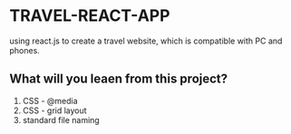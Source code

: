 # TRAVEL-REACT-APP
using react.js to create a travel website, which is compatible with PC and phones.

## What will you leaen from this project?
1. CSS - @media
2. CSS - grid layout
3. standard file naming
